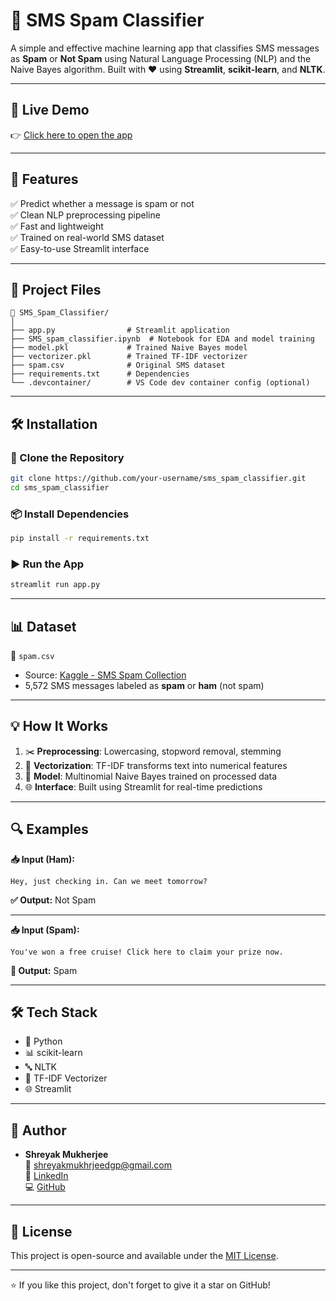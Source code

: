 # 📩 SMS Spam Classifier

A simple and effective machine learning app that classifies SMS messages as **Spam** or **Not Spam** using Natural Language Processing (NLP) and the Naive Bayes algorithm. Built with ❤️ using **Streamlit**, **scikit-learn**, and **NLTK**.

---

## 🚀 Live Demo

👉 [Click here to open the app](https://smsspamclassifier-edwnnvw2ovwec7d8vgp9dx.streamlit.app)  


---

## 🧠 Features

✅ Predict whether a message is spam or not  
✅ Clean NLP preprocessing pipeline  
✅ Fast and lightweight  
✅ Trained on real-world SMS dataset  
✅ Easy-to-use Streamlit interface  

---

## 📂 Project Files

```
📁 SMS_Spam_Classifier/
│
├── app.py                # Streamlit application
├── SMS_spam_classifier.ipynb  # Notebook for EDA and model training
├── model.pkl             # Trained Naive Bayes model
├── vectorizer.pkl        # Trained TF-IDF vectorizer
├── spam.csv              # Original SMS dataset
├── requirements.txt      # Dependencies
└── .devcontainer/        # VS Code dev container config (optional)
```

---

## 🛠 Installation

### 🔗 Clone the Repository

```bash
git clone https://github.com/your-username/sms_spam_classifier.git
cd sms_spam_classifier
```

### 📦 Install Dependencies

```bash
pip install -r requirements.txt
```

### ▶ Run the App

```bash
streamlit run app.py
```

---

## 📊 Dataset

📁 `spam.csv`  
- Source: [Kaggle - SMS Spam Collection](https://www.kaggle.com/datasets/uciml/sms-spam-collection-dataset)  
- 5,572 SMS messages labeled as **spam** or **ham** (not spam)

---

## 💡 How It Works

1. ✂️ **Preprocessing**: Lowercasing, stopword removal, stemming  
2. 🧠 **Vectorization**: TF-IDF transforms text into numerical features  
3. 🤖 **Model**: Multinomial Naive Bayes trained on processed data  
4. 🌐 **Interface**: Built using Streamlit for real-time predictions  

---

## 🔍 Examples

**📥 Input (Ham):**  
```
Hey, just checking in. Can we meet tomorrow?
```
**✅ Output:** Not Spam

---

**📥 Input (Spam):**  
```
You've won a free cruise! Click here to claim your prize now.
```
**🚫 Output:** Spam

---

## 🛠 Tech Stack

- 🐍 Python
- 📊 scikit-learn
- 🔤 NLTK
- 🧠 TF-IDF Vectorizer
- 🌐 Streamlit

---

## 👤 Author

- **Shreyak Mukherjee**  
  📧 [shreyakmukhrjeedgp@gmail.com](mailto:shreyakmukhrjeedgp@gmail.com)  
  🔗 [LinkedIn](https://www.linkedin.com/in/shreyak-mukherjee-203558275/)  
  💻 [GitHub](https://github.com/shreyakmukherjee)

---

## 📄 License

This project is open-source and available under the [MIT License](LICENSE).

---

⭐ If you like this project, don't forget to give it a star on GitHub!
